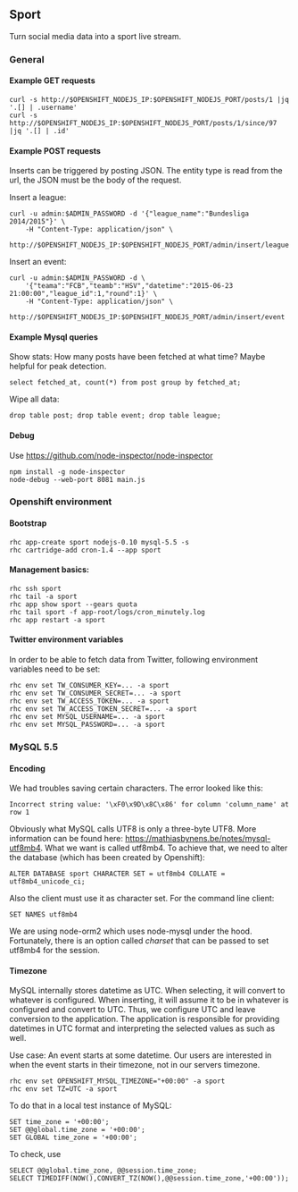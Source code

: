 ## Sport

Turn social media data into a sport live stream.

### General

#### Example GET requests

	curl -s http://$OPENSHIFT_NODEJS_IP:$OPENSHIFT_NODEJS_PORT/posts/1 |jq '.[] | .username'
	curl -s http://$OPENSHIFT_NODEJS_IP:$OPENSHIFT_NODEJS_PORT/posts/1/since/97 |jq '.[] | .id'

#### Example POST requests

Inserts can be triggered by posting JSON. The entity type is read from the url, the JSON must be the body of the request.

Insert a league:

	curl -u admin:$ADMIN_PASSWORD -d '{"league_name":"Bundesliga 2014/2015"}' \
		-H "Content-Type: application/json" \
		http://$OPENSHIFT_NODEJS_IP:$OPENSHIFT_NODEJS_PORT/admin/insert/league

Insert an event:

	curl -u admin:$ADMIN_PASSWORD -d \
		'{"teama":"FCB","teamb":"HSV","datetime":"2015-06-23 21:00:00","league_id":1,"round":1}' \
		-H "Content-Type: application/json" \
		http://$OPENSHIFT_NODEJS_IP:$OPENSHIFT_NODEJS_PORT/admin/insert/event

#### Example Mysql queries

Show stats: How many posts have been fetched at what time? Maybe helpful for peak detection.

	select fetched_at, count(*) from post group by fetched_at;

Wipe all data:

	drop table post; drop table event; drop table league;

#### Debug

Use https://github.com/node-inspector/node-inspector

	npm install -g node-inspector
	node-debug --web-port 8081 main.js

### Openshift environment

#### Bootstrap

	rhc app-create sport nodejs-0.10 mysql-5.5 -s
	rhc cartridge-add cron-1.4 --app sport

#### Management basics:

	rhc ssh sport
	rhc tail -a sport
	rhc app show sport --gears quota
	rhc tail sport -f app-root/logs/cron_minutely.log
	rhc app restart -a sport

#### Twitter environment variables

In order to be able to fetch data from Twitter, following environment variables need to be set:

	rhc env set TW_CONSUMER_KEY=... -a sport
	rhc env set TW_CONSUMER_SECRET=... -a sport
	rhc env set TW_ACCESS_TOKEN=... -a sport
	rhc env set TW_ACCESS_TOKEN_SECRET=... -a sport
	rhc env set MYSQL_USERNAME=... -a sport
	rhc env set MYSQL_PASSWORD=... -a sport

### MySQL 5.5


#### Encoding

We had troubles saving certain characters. The error looked like this:

	Incorrect string value: '\xF0\x9D\x8C\x86' for column 'column_name' at row 1

Obviously what MySQL calls UTF8 is only a three-byte UTF8. More information can be found here:
https://mathiasbynens.be/notes/mysql-utf8mb4.
What we want is called utf8mb4. To achieve that, we need to alter the database (which has been created by Openshift):

	ALTER DATABASE sport CHARACTER SET = utf8mb4 COLLATE = utf8mb4_unicode_ci;

Also the client must use it as character set. For the command line client:

	SET NAMES utf8mb4

We are using node-orm2 which uses node-mysql under the hood. Fortunately, there is an option called _charset_  that can be passed to set utf8mb4 for the session.

#### Timezone

MySQL internally stores datetime as UTC. When selecting, it will convert to whatever is configured. When inserting, it will assume it to be in whatever is configured and convert to UTC. Thus, we configure UTC and leave conversion to the application. The application is responsible for providing datetimes in UTC format and interpreting the selected values as such as well.

Use case: An event starts at some datetime. Our users are interested in when the event starts in their timezone, not in our servers timezone.

	rhc env set OPENSHIFT_MYSQL_TIMEZONE="+00:00" -a sport
	rhc env set TZ=UTC -a sport

To do that in a local test instance of MySQL:

	SET time_zone = '+00:00';
	SET @@global.time_zone = '+00:00';
	SET GLOBAL time_zone = '+00:00';

To check, use

	SELECT @@global.time_zone, @@session.time_zone;
	SELECT TIMEDIFF(NOW(),CONVERT_TZ(NOW(),@@session.time_zone,'+00:00'));